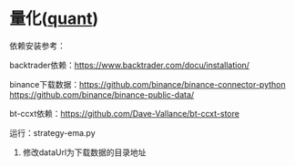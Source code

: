 # 量化([quant](./quant))

依赖安装参考：

backtrader依赖：https://www.backtrader.com/docu/installation/

binance下载数据：https://github.com/binance/binance-connector-python https://github.com/binance/binance-public-data/

bt-ccxt依赖：https://github.com/Dave-Vallance/bt-ccxt-store

运行：strategy-ema.py

1. 修改dataUrl为下载数据的目录地址